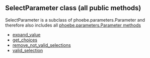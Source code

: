 ## SelectParameter class (all public methods)

SelectParameter is a subclass of phoebe.parameters.Parameter and therefore also includes all [phoebe.parameters.Parameter methods](phoebe.parameters.Parameter.md)

* [expand_value](phoebe.parameters.SelectParameter.expand_value.md)
* [get_choices](phoebe.parameters.SelectParameter.get_choices.md)
* [remove_not_valid_selections](phoebe.parameters.SelectParameter.remove_not_valid_selections.md)
* [valid_selection](phoebe.parameters.SelectParameter.valid_selection.md)

